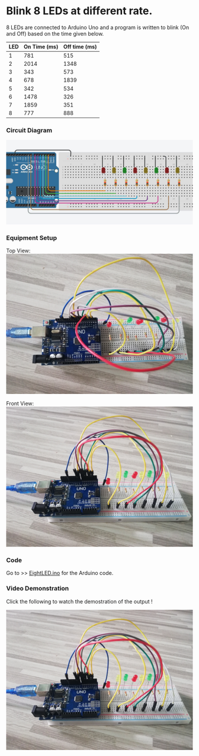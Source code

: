 # Blink 8 LEDs at different rate.

8 LEDs are connected to Arduino Uno and a program is written to blink (On and Off) based on the time given below.

LED | On Time (ms) | Off time (ms)
------------ | -------------|--------------
1 | 781 | 515
2 | 2014 | 1348
3 | 343 | 573 
4 | 678 | 1839
5 | 342 | 534
6 | 1478 | 326
7 | 1859 | 351
8 | 777 | 888


### Circuit Diagram
![Circuit Diagram](https://github.com/AimanCheong/MCTE_4342_Embedded_System_Design/blob/main/Weekly%20Assessments%20and%20Exercises/Week%204/Exercise%209/Circuit%20Diagram.JPG)

### Equipment Setup
Top View:
![Top View](https://github.com/AimanCheong/MCTE_4342_Embedded_System_Design/blob/main/Weekly%20Assessments%20and%20Exercises/Week%204/Exercise%209/Equipment%20Setup%20Top.jpg)

Front View:
![Front View](https://github.com/AimanCheong/MCTE_4342_Embedded_System_Design/blob/main/Weekly%20Assessments%20and%20Exercises/Week%204/Exercise%209/Equipment%20Setup%20Front.jpg)

### Code
Go to >> [EightLED.ino](https://github.com/AimanCheong/MCTE_4342_Embedded_System_Design/blob/main/Weekly%20Assessments%20and%20Exercises/Week%204/Exercise%209/EightLED.ino) for the Arduino code.

### Video Demonstration
Click the following to watch the demostration of the output !

[![Video_Demostration](https://github.com/AimanCheong/MCTE_4342_Embedded_System_Design/blob/main/Weekly%20Assessments%20and%20Exercises/Week%204/Exercise%209/Equipment%20Setup%20Front.jpg)](https://youtu.be/WxAWyyrjzDQ)
